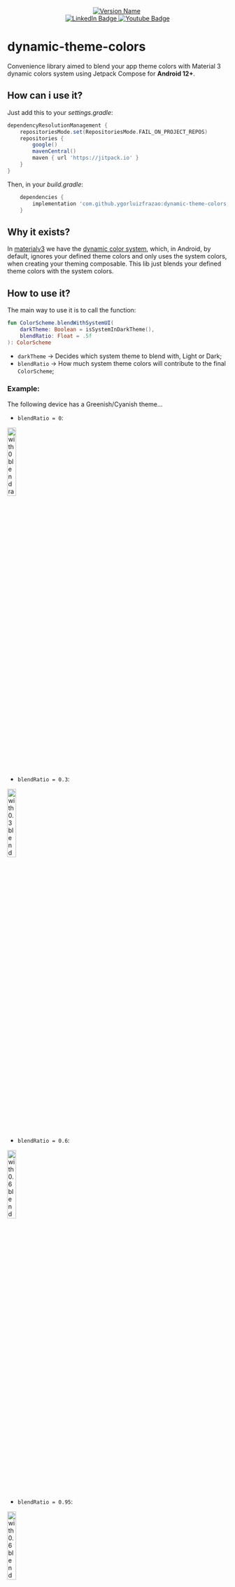 <div id="header" align="center">
  <a href="https://jitpack.io/#ygorluizfrazao/dynamic-theme-colors"><img src="https://jitpack.io/v/ygorluizfrazao/dynamic-theme-colors.svg" alt="Version Name"/></a>
  <img src="https://komarev.com/ghpvc/?username=ygorluizfrazao&style=flat-square&color=blue" alt=""/>
</div>
<div id="badges" align="center">
  <a href="https://www.linkedin.com/in/ygorluizfrazao/">
    <img src="https://img.shields.io/badge/LinkedIn-blue?style=flat&logo=linkedin&logoColor=white" alt="LinkedIn Badge"/>
  </a>
  <a href="https://ko-fi.com/ygorfrazao">
    <img src="https://img.shields.io/badge/Kofi-blue?style=flat&logo=kofi&logoColor=white" alt="Youtube Badge"/>
  </a>
</div>

# dynamic-theme-colors
Convenience library aimed to blend your app theme colors with Material 3 dynamic colors system using Jetpack Compose for **Android 12+**.

## How can i use it?

Just add this to your *settings.gradle*:

```groovy
dependencyResolutionManagement {
    repositoriesMode.set(RepositoriesMode.FAIL_ON_PROJECT_REPOS)
    repositories {
        google()
        mavenCentral()
        maven { url 'https://jitpack.io' }
    }
}
```

Then, in your *build.gradle*:

```groovy
	dependencies {
		implementation 'com.github.ygorluizfrazao:dynamic-theme-colors:v1.0.0-buildtest01'
	}
```

## Why it exists?

In [materialv3]([https://m3.material.io]) we have the [dynamic color system](https://m3.material.io/styles/color/dynamic-color/overview), which, in Android, by default, ignores your defined theme colors and only uses the system colors, when creating your theming composable. This lib just blends your defined theme colors with the system colors. 


## How to use it?

The main way to use it is to call the function:
```kotlin
fun ColorScheme.blendWithSystemUI(
    darkTheme: Boolean = isSystemInDarkTheme(),
    blendRatio: Float = .5f
): ColorScheme
```
- `darkTheme` -> Decides which system theme to blend with, Light or Dark;
- `blendRatio` -> How much system theme colors will contribute to the final `ColorScheme`;

### Example:

The following device has a Greenish/Cyanish theme...

- `blendRatio = 0`: 
<img src = "https://user-images.githubusercontent.com/17025709/234410805-4c275097-80bd-47c7-9c5d-9353a74e35c7.jpeg" alt="with 0 blend ration" style="width:20%">

- `blendRatio = 0.3`:
<img src = "https://user-images.githubusercontent.com/17025709/234411247-aae53ea4-0bf2-4390-b5af-86239cfb9e50.jpeg" alt="with 0.3 blend ration" style="width:20%">

- `blendRatio = 0.6`:
<img src = "https://user-images.githubusercontent.com/17025709/234411494-2ff7c647-def5-4488-ac52-5cc501313608.jpeg" alt="with 0.6 blend ration" style="width:20%">

- `blendRatio = 0.95`:
<img src = "https://user-images.githubusercontent.com/17025709/234411730-36114223-5fa9-46a0-be3e-4f26c3b67c83.jpeg" alt="with 0.6 blend ration" style="width:20%">

this demo is available in the source files of this repos.

the code would be like:

```kotlin

//Theme.kt

@Composable
fun DynamicThemeColorsTheme(
    darkTheme: Boolean = isSystemInDarkTheme(),
    baseColorScheme: ColorScheme,
    blendRatio: Float = .5f,
    content: @Composable () -> Unit
) {
    
    val dynamicColorScheme =
        baseColorScheme.blendWithSystemUI(darkTheme = darkTheme, blendRatio)

    val view = LocalView.current
    if (!view.isInEditMode) {
        SideEffect {
            val window = (view.context as Activity).window
            window.statusBarColor = dynamicColorScheme.primary.toArgb()
            WindowCompat.getInsetsController(window, view).isAppearanceLightStatusBars = darkTheme
        }
    }

    MaterialTheme(
        colorScheme = dynamicColorScheme,
        typography = Typography,
        content = content
    )
}
```

```kotlin

//MainActivity.kt

class MainActivity : ComponentActivity() {
    @OptIn(ExperimentalFoundationApi::class)
    override fun onCreate(savedInstanceState: Bundle?) {
        super.onCreate(savedInstanceState)
        setContent {
            var blendRatio by rememberSaveable {
                mutableStateOf(0f)
            }
            val colorScheme by remember {
                mutableStateOf(randomColorScheme())
            }

            DynamicThemeColorsTheme(blendRatio = blendRatio, baseColorScheme = colorScheme) {
                val listOfColors = MaterialTheme.colorScheme.toPairList()
                Surface(
                    modifier = Modifier.fillMaxSize(),
                    color = Color.White
                ) {
                    Column(modifier = Modifier.fillMaxSize()) {
                        Slider(value = blendRatio, onValueChange = {
                            blendRatio = it
                        })
                        Text(
                            modifier = Modifier
                                .fillMaxWidth()
                                .background(Color.Black)
                                .padding(horizontal = 8.dp, vertical = 4.dp),
                            color = Color.White,
                            text = "blendRatio: ${String.format("%.2f",blendRatio)}",
                            fontWeight = FontWeight.Bold,
                            textAlign = TextAlign.Center,
                            fontSize = 12.sp
                        )
                        LazyVerticalStaggeredGrid(
                            modifier = Modifier
                                .fillMaxSize()
                                .padding(vertical = 8.dp, horizontal = 16.dp),
                            horizontalArrangement = Arrangement.spacedBy(8.dp),
                            verticalItemSpacing = 8.dp,
                            columns = StaggeredGridCells.Adaptive(150.dp)
                        ) {
                            items(
                                items = listOfColors,
                                key = {
                                    it.first
                                }
                            ) {
                                Card(modifier = Modifier.height(100.dp)) {
                                    Box(
                                        modifier = Modifier
                                            .fillMaxSize()
                                            .background(it.second)
                                    ) {
                                        Text(
                                            modifier = Modifier
                                                .fillMaxWidth()
                                                .background(Color.Black)
                                                .padding(horizontal = 8.dp, vertical = 4.dp),
                                            color = Color.White,
                                            text = it.first,
                                            fontWeight = FontWeight.Bold,
                                            textAlign = TextAlign.Center,
                                            fontSize = 12.sp
                                        )
                                    }
                                }
                            }
                        }
                    }
                }
            }
        }
    }
}

```

## Other resources
This lib also has some extensions for `ColorScheme`class, as listed:

- `fun randomARGBColor(...)` -> Creates a random color;
- `fun randomColorScheme(...)` -> Creates a scheme with random colors as default, if you want some specific color, pass as a param.
- `fun ColorScheme.blend(anotherColorScheme: ColorScheme, ratio: Float = 0.5f): ColorScheme` -> Blends two `ColorScheme` objects.
- `fun ColorScheme.maskedBy(mask: ColorScheme, maskOpacity: Float): ColorScheme` -> masks a `ColorScheme` using another after applying the maskOpacity, the `alpha` sum will be 1.
- `fun ColorScheme.withAlpha(alpha: Float): ColorScheme` -> Adds the desired transparency to the `ColorScheme` object.

Hope it helps you.
